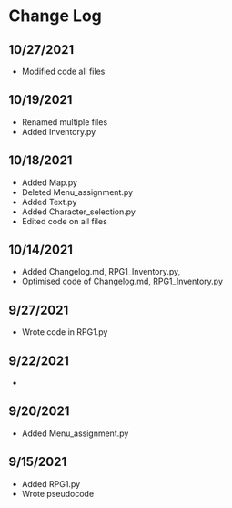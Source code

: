 # Change Log
## 10/27/2021
- Modified code all files
## 10/19/2021
- Renamed multiple files
- Added Inventory.py
## 10/18/2021
- Added Map.py
- Deleted Menu_assignment.py 
- Added Text.py
- Added Character_selection.py
- Edited code on all files
## 10/14/2021
- Added Changelog.md, RPG1_Inventory.py,
- Optimised code of Changelog.md, RPG1_Inventory.py
## 9/27/2021
- Wrote code in RPG1.py
## 9/22/2021
- 
## 9/20/2021
- Added Menu_assignment.py

## 9/15/2021
- Added RPG1.py
- Wrote pseudocode 